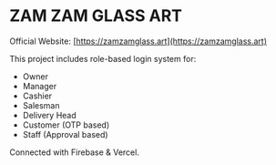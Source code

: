 # ZAM ZAM GLASS ART

Official Website: [https://zamzamglass.art](https://zamzamglass.art)

This project includes role-based login system for:
- Owner
- Manager
- Cashier
- Salesman
- Delivery Head
- Customer (OTP based)
- Staff (Approval based)

Connected with Firebase & Vercel.
